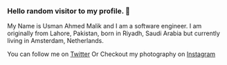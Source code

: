 ### Hello random visitor to my profile. 👋
My Name is Usman Ahmed Malik and I am a software engineer. I am originally from Lahore, Pakistan, born in Riyadh, Saudi Arabia but currently living in Amsterdam, Netherlands. 

You can follow me on [Twitter]
Or 
Checkout my photography on [Instagram]

<!-- links social media accounts -->

[Twitter]: https://www.twitter.com/usmanahmedmalik/

[Instagram]: https://www.instagram.com/usmanahmedmalik/


<!-- https://img.shields.io/twitter/follow/usmanahmedmalik?label=Follow&style=social -->